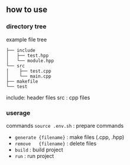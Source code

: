 ## how to use

### directory tree
example file tree

```
├── include
│   ├── test.hpp
│   └── module.hpp
└── src
│    ├── test.cpp
│    └── main.cpp
├── makefile
└── test
```

include: header files
src    : cpp files

### userage
commands
  `source .env.sh`    : prepare commands

 - `generate {filename}` : make files (.cpp, .hpp)
 - `remove   {filename}` : delete files
 - `build`               : build project
 - `run`                 : run   project
